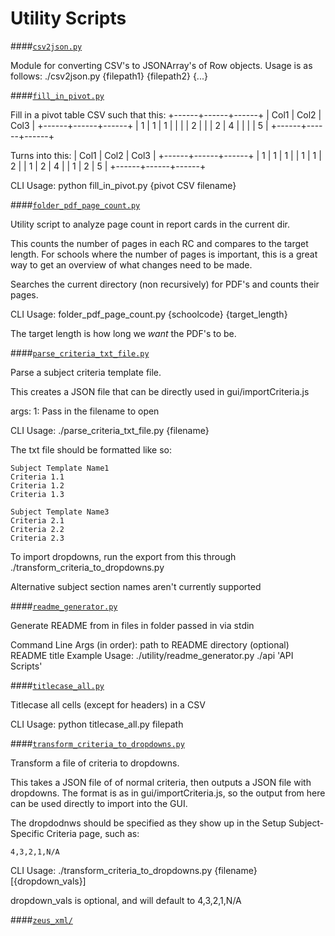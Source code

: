 Utility Scripts
===

####[`csv2json.py`](./csv2json.py)

Module for converting CSV's to JSONArray's of Row objects.
Usage is as follows:
./csv2json.py {filepath1} {filepath2} {...}


####[`fill_in_pivot.py`](./fill_in_pivot.py)

Fill in a pivot table CSV such that this:
+------+------+------+
| Col1 | Col2 | Col3 |
+------+------+------+
|    1 |    1 |    1 |
|      |      |    2 |
|      |    2 |    4 |
|      |      |    5 |
+------+------+------+

Turns into this:
| Col1 | Col2 | Col3 |
+------+------+------+
|    1 |    1 |    1 |
|    1 |    1 |    2 |
|    1 |    2 |    4 |
|    1 |    2 |    5 |
+------+------+------+

CLI Usage:
python fill_in_pivot.py {pivot CSV filename}


####[`folder_pdf_page_count.py`](./folder_pdf_page_count.py)

Utility script to analyze page count in report cards in the current dir.

This counts the number of pages in each RC and compares to the target length.
For schools where the number of pages is important, this is a great way to
get an overview of what changes need to be made.

Searches the current directory (non recursively) for PDF's and counts their
pages.

CLI Usage:
folder_pdf_page_count.py {schoolcode} {target_length}

The target length is how long we *want* the PDF's to be.


####[`parse_criteria_txt_file.py`](./parse_criteria_txt_file.py)

Parse a subject criteria template file.

This creates a JSON file that can be directly used in gui/importCriteria.js

args:
    1: Pass in the filename to open

CLI Usage:
./parse_criteria_txt_file.py {filename}

The txt file should be formatted like so:

    Subject Template Name1
    Criteria 1.1
    Criteria 1.2
    Criteria 1.3

    Subject Template Name3
    Criteria 2.1
    Criteria 2.2
    Criteria 2.3

To import dropdowns, run the export from this through
./transform_criteria_to_dropdowns.py

Alternative subject section names aren't currently supported


####[`readme_generator.py`](./readme_generator.py)

Generate README from in files in folder passed in via stdin

Command Line Args (in order):
    path to README directory
    (optional) README title
Example Usage:
./utility/readme_generator.py ./api 'API Scripts'


####[`titlecase_all.py`](./titlecase_all.py)

Titlecase all cells (except for headers) in a CSV

CLI Usage:
python titlecase_all.py filepath


####[`transform_criteria_to_dropdowns.py`](./transform_criteria_to_dropdowns.py)

Transform a file of criteria to dropdowns.

This takes a JSON file of of normal criteria, then outputs a JSON file with
dropdowns. The format is as in gui/importCriteria.js, so the output from here
can be used directly to import into the GUI.

The dropdodnws should be specified as they show up in the Setup Subject-
Specific Criteria page, such as:

    4,3,2,1,N/A

CLI Usage:
./transform_criteria_to_dropdowns.py {filename} [{dropdown_vals}]


dropdown_vals is optional, and will default to 4,3,2,1,N/A


####[`zeus_xml/`](./zeus_xml)
